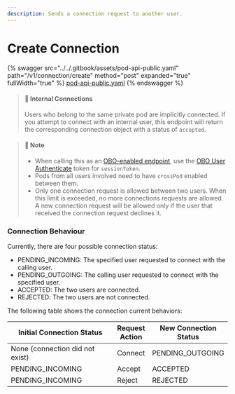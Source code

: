 ```yaml
---
description: Sends a connection request to another user.
---
```


# Create Connection

{% swagger src="../../.gitbook/assets/pod-api-public.yaml" path="/v1/connection/create" method="post" expanded="true" fullWidth="true" %}
[pod-api-public.yaml](../../.gitbook/assets/pod-api-public.yaml)
{% endswagger %}

> #### 📘 Internal Connections
>
> Users who belong to the same private pod are implicitly connected. If you attempt to connect with an internal user, this endpoint will return the corresponding connection object with a status of `accepted`.

> #### 📘 Note
>
> * When calling this as an [OBO-enabled endpoint](../apps-on-behalf-of-obo/), use the [OBO User Authenticate](../apps-on-behalf-of-obo/obo-rsa-user-authentication-by-user-id.md) token for `sessionToken`.
> * Pods from all users involved need to have `crossPod` enabled between them.
> * Only one connection request is allowed between two users. When this limit is exceeded, no more connections requests are allowed. A new connection request will be allowed only if the user that received the connection request declines it.

### Connection Behaviour

Currently, there are four possible connection status:

* PENDING\_INCOMING: The specified user requested to connect with the calling user.
* PENDING\_OUTGOING: The calling user requested to connect with the specified user.
* ACCEPTED: The two users are connected.
* REJECTED: The two users are not connected.

The following table shows the connection current behaviors:

<table><thead><tr><th width="301.3333333333333">Initial Connection Status</th><th>Request Action</th><th>New Connection Status</th></tr></thead><tbody><tr><td>None (connection did not exist)</td><td>Connect</td><td>PENDING_OUTGOING</td></tr><tr><td>PENDING_INCOMING</td><td>Accept</td><td>ACCEPTED</td></tr><tr><td>PENDING_INCOMING</td><td>Reject</td><td>REJECTED</td></tr></tbody></table>
